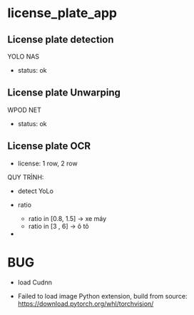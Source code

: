 # license_plate_app

## License plate detection

YOLO NAS

- status: ok


## License plate Unwarping

WPOD NET

- status: ok


## License plate OCR

- license: 1 row, 2 row



QUY TRÌNH: 

- detect YoLo 

- ratio

    - ratio in [0.8, 1.5] -> xe máy 
    - ratio in [3 ,  6]   -> ô tô

- 

# BUG

- load Cudnn

- Failed to load image Python extension, build from source: https://download.pytorch.org/whl/torchvision/